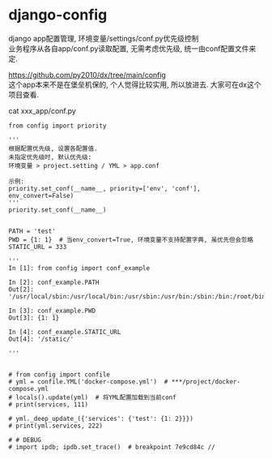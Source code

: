 # django-config
django app配置管理, 环境变量/settings/conf.py优先级控制  
业务程序从各自app/conf.py读取配置, 无需考虑优先级, 统一由conf配置文件来定.

https://github.com/py2010/dx/tree/main/config  
这个app本来不是在堡垒机保的, 个人觉得比较实用, 所以放进去. 大家可在dx这个项目查看.

cat xxx_app/conf.py
```
from config import priority

'''
根据配置优先级, 设置各配置值.
未指定优先级时, 默认优先级:
环境变量 > project.setting / YML > app.conf

示例:
priority.set_conf(__name__, priority=['env', 'conf'], env_convert=False)
'''
priority.set_conf(__name__)


PATH = 'test'
PWD = {1: 1}  # 当env_convert=True, 环境变量不支持配置字典, 虽优先但会忽略
STATIC_URL = 333

'''
In [1]: from config import conf_example

In [2]: conf_example.PATH
Out[2]: '/usr/local/sbin:/usr/local/bin:/usr/sbin:/usr/bin:/sbin:/bin:/root/bin'

In [3]: conf_example.PWD
Out[3]: {1: 1}

In [4]: conf_example.STATIC_URL
Out[4]: '/static/'

'''


# from config import confile
# yml = confile.YML('docker-compose.yml')  # ***/project/docker-compose.yml
# locals().update(yml)  # 将YML配置加载到当前conf
# print(services, 111)

# yml._deep_update_({'services': {'test': {1: 2}}})
# print(yml.services, 222)

# # DEBUG
# import ipdb; ipdb.set_trace()  # breakpoint 7e9cd84c //
```
